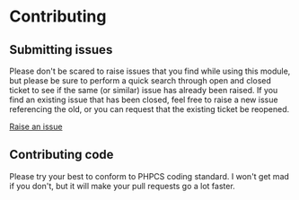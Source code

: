 # Contributing

## Submitting issues

Please don't be scared to raise issues that you find while using this module, but please be sure to perform a quick
search through open and closed ticket to see if the same (or similar) issue has already been raised. If you find an
existing issue that has been closed, feel free to raise a new issue referencing the old, or you can request that the
existing ticket be reopened.

[Raise an issue](https://github.com/chrispenny/silverstripe-dataobject-to-fixture/issues)

## Contributing code

Please try your best to conform to PHPCS coding standard. I won't get mad if you don't, but it will make your pull
requests go a lot faster.
